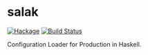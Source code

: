 # salak

[![Hackage](https://img.shields.io/badge/hackage-v0.1.5-orange.svg)](https://hackage.haskell.org/package/salak)
[![Build Status](https://travis-ci.org/leptonyu/salak.svg?branch=master)](https://travis-ci.org/leptonyu/salak)


Configuration Loader for Production in Haskell.